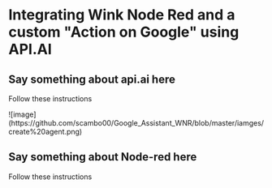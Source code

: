 <h1>Integrating Wink Node Red and a custom "Action on Google" using API.AI</h1>
<h2>Say something about api.ai here</h2>
<p>Follow these instructions</p>
![image](https://github.com/scambo00/Google_Assistant_WNR/blob/master/iamges/create%20agent.png)
<h2>Say something about Node-red here</h2>
<p>Follow these instructions</p>
